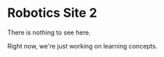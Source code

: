 # Robotics Site 2
There is nothing to see here.

Right now, we're just working on learning concepts.
